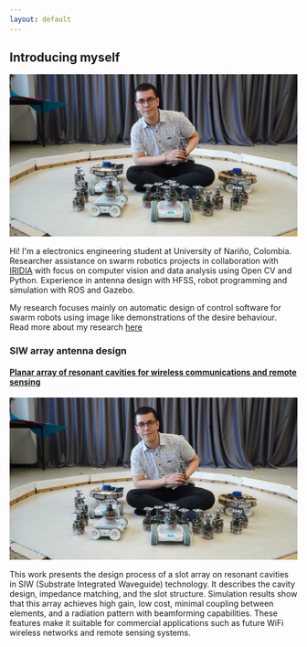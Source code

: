 ```yaml
---
layout: default
---
```


## Introducing myself   

![myself](https://raw.githubusercontent.com/juanpabmedina/juanpabmedina.github.io/main/assets/images/index/robots1.jpg)

Hi! I'm a electronics engineering student at University of Nariño, Colombia. Researcher assistance on swarm robotics projects in collaboration with [IRIDIA](https://code.ulb.ac.be/lab/IRIDIA) with focus on computer vision and data analysis using Open CV and Python. Experience in antenna design with HFSS, robot programming and simulation with ROS and Gazebo.

My research focuses mainly on automatic design of control software for swarm robots using image like demonstrations of the desire behaviour. Read more about my research [here](https://juanpabmedina.github.io/visualdemo-cho.html)

### SIW array antenna design  
#### [Planar array of resonant cavities for wireless communications and remote sensing](https://liveudenaredu-my.sharepoint.com/personal/juanpab_m_udenar_edu_co/_layouts/15/onedrive.aspx?id=%2Fpersonal%2Fjuanpab%5Fm%5Fudenar%5Fedu%5Fco%2FDocuments%2FTesis%2FSIWantenna%5F%5FCopy%5F%2Epdf&parent=%2Fpersonal%2Fjuanpab%5Fm%5Fudenar%5Fedu%5Fco%2FDocuments%2FTesis)
![siw_antenna](https://raw.githubusercontent.com/juanpabmedina/juanpabmedina.github.io/main/assets/images/index/robots1.jpg)

This work presents the design process of a slot array on resonant cavities in SIW (Substrate Integrated Waveguide) technology. It describes the cavity design, impedance matching, and the slot structure. Simulation results show that this array achieves high gain, low cost, minimal coupling between elements, and a radiation pattern with beamforming capabilities. These features make it suitable for commercial applications such as future WiFi wireless networks and remote sensing systems.